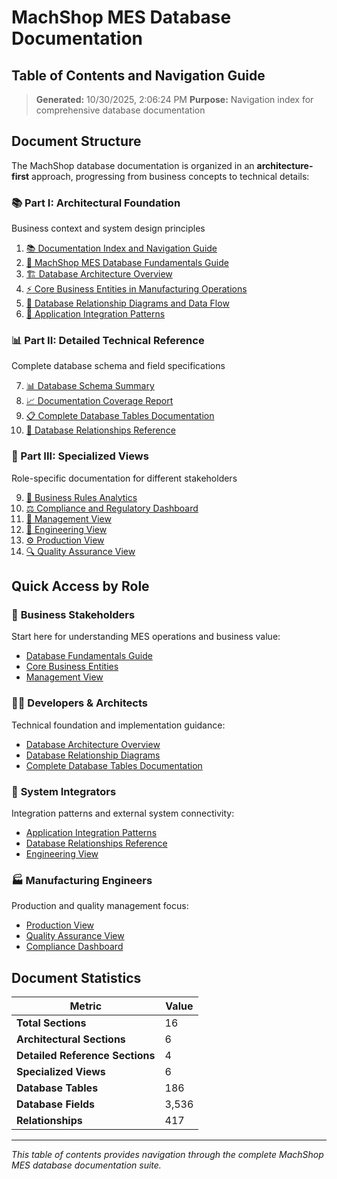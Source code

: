 # MachShop MES Database Documentation
## Table of Contents and Navigation Guide

> **Generated:** 10/30/2025, 2:06:24 PM
> **Purpose:** Navigation index for comprehensive database documentation

## Document Structure

The MachShop database documentation is organized in an **architecture-first** approach, progressing from business concepts to technical details:

### 📚 Part I: Architectural Foundation
Business context and system design principles

1. [📚 Documentation Index and Navigation Guide](#documentation-index-and-navigation-guide)
2. [🎯 MachShop MES Database Fundamentals Guide](#machshop-mes-database-fundamentals-guide)
3. [🏗️ Database Architecture Overview](#database-architecture-overview)
4. [⚡ Core Business Entities in Manufacturing Operations](#core-business-entities-in-manufacturing-operations)
5. [🔗 Database Relationship Diagrams and Data Flow](#database-relationship-diagrams-and-data-flow)
6. [🔌 Application Integration Patterns](#application-integration-patterns)

### 📊 Part II: Detailed Technical Reference
Complete database schema and field specifications

7. [📊 Database Schema Summary](#database-schema-summary)
8. [📈 Documentation Coverage Report](#documentation-coverage-report)
11. [📋 Complete Database Tables Documentation](#complete-database-tables-documentation)
12. [🔄 Database Relationships Reference](#database-relationships-reference)

### 🎯 Part III: Specialized Views
Role-specific documentation for different stakeholders

9. [🧭 Business Rules Analytics](#business-rules-analytics)
10. [⚖️ Compliance and Regulatory Dashboard](#compliance-and-regulatory-dashboard)
13. [👥 Management View](#management-view)
14. [🔧 Engineering View](#engineering-view)
15. [⚙️ Production View](#production-view)
16. [🔍 Quality Assurance View](#quality-assurance-view)

## Quick Access by Role

### 🏢 **Business Stakeholders**
Start here for understanding MES operations and business value:
- [Database Fundamentals Guide](#database-fundamentals-guide)
- [Core Business Entities](#core-business-entities)
- [Management View](#management-view)

### 👨‍💻 **Developers & Architects**
Technical foundation and implementation guidance:
- [Database Architecture Overview](#database-architecture-overview)
- [Database Relationship Diagrams](#database-relationship-diagrams)
- [Complete Database Tables Documentation](#complete-database-tables-documentation)

### 🔧 **System Integrators**
Integration patterns and external system connectivity:
- [Application Integration Patterns](#application-integration-patterns)
- [Database Relationships Reference](#database-relationships-reference)
- [Engineering View](#engineering-view)

### 🏭 **Manufacturing Engineers**
Production and quality management focus:
- [Production View](#production-view)
- [Quality Assurance View](#quality-view)
- [Compliance Dashboard](#compliance-dashboard)

## Document Statistics

| Metric | Value |
|--------|--------|
| **Total Sections** | 16 |
| **Architectural Sections** | 6 |
| **Detailed Reference Sections** | 4 |
| **Specialized Views** | 6 |
| **Database Tables** | 186 |
| **Database Fields** | 3,536 |
| **Relationships** | 417 |

---

*This table of contents provides navigation through the complete MachShop MES database documentation suite.*
